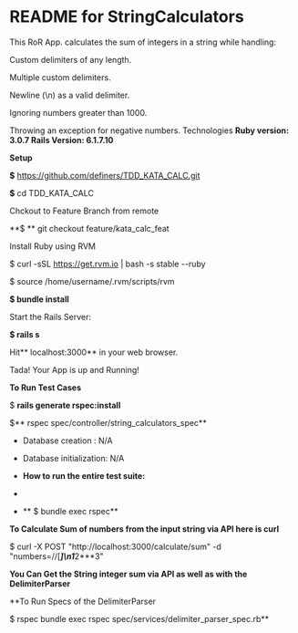 # README for StringCalculators

This RoR App. calculates the sum of integers in a string while handling:

Custom delimiters of any length.

Multiple custom delimiters.

Newline (\n) as a valid delimiter.

Ignoring numbers greater than 1000.

Throwing an exception for negative numbers.
Technologies
**Ruby version: 3.0.7
Rails Version: 6.1.7.10**

**Setup**

**$** https://github.com/definers/TDD_KATA_CALC.git

**$** cd TDD_KATA_CALC

Chckout to Feature Branch from remote

**$ ** git checkout feature/kata_calc_feat

Install Ruby using RVM

$ curl -sSL https://get.rvm.io | bash -s stable --ruby

$ source /home/username/.rvm/scripts/rvm

**$ bundle install**

Start the Rails Server:

**$ rails s**

Hit** localhost:3000** in your web browser.

Tada! Your App is up and Running!


**To Run Test Cases**

$ **rails generate rspec:install**


$** rspec spec/controller/string_calculators_spec**



* Database creation : N/A

* Database initialization: N/A

* **How to run the entire test suite:**
* 
* ** $ bundle exec rspec**

**To Calculate Sum of numbers from the input string  via API here is curl**

$ curl -X POST "http://localhost:3000/calculate/sum" -d "numbers=//[***]\n1***2***3"


**You Can Get the String integer sum via API as well as with the
DelimiterParser**


**To Run Specs of the DelimiterParser

$ rspec bundle exec rspec spec/services/delimiter_parser_spec.rb**
